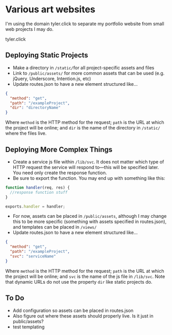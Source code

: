 # Various art websites
I'm using the domain tyler.click to separate my portfolio website from small web projects I may do.

tyler.click


## Deploying Static Projects
* Make a directory in `/static/`for all project-specific assets and files
* Link to `/public/assets/` for more common assets that can be used (e.g. jQuery, Underscore, Intention.js, etc)
* Update routes.json to have a new element structured like...

```json
{
  "method": "get",
  "path": "/exampleProject",
  "dir": "directoryName"
}
```

Where `method` is the HTTP method for the request; `path` is the URL at which the project will be online; and `dir` is the name of the directory in `/static/` where the files live.

## Deploying More Complex Things
* Create a service js file within `/lib/svc`. It does not matter which type of HTTP request the service will respond to—this will be specified later. You need only create the response function. 
* Be sure to export the function. You may end up with something like this:

```js
function handler(req, res) {
  //response function stuff
}

exports.handler = handler;
```

* For now, assets can be placed in `/public/assets`, although I may change this to be more specific (something with assets specified in routes.json), and templates can be placed in  `/views/`
* Update routes.json to have a new element structured like...

```json
{
  "method": "get",
  "path": "/exampleProject",
  "svc": "serviceName"
}
```

Where `method` is the HTTP method for the request; `path` is the URL at which the project will be online; and `svc` is the name of the js file in `/lib/svc`. Note that dynamic URLs do not use the property `dir` like static projects do. 

## To Do
* Add configuration so assets can be placed in routes.json
* Also figure out where these assets should properly live. Is it just in public/assets?
* test templating
